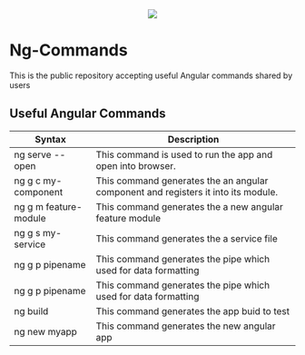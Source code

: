 
<div align="center" href="https://angular.io/" target="_blank">
<img src="https://angular.io/assets/images/logos/angular/logo-nav@2x.png">
</div>

# Ng-Commands
This is the public repository accepting useful Angular commands shared by users

## Useful Angular Commands
| Syntax | Description |
| --- | ----------- |
| ng serve --open | This command is used to run the app and open into browser. |
| ng g c my-component | This command generates the an angular component and registers it into its module. |
| ng g m feature-module | This command generates the a new angular feature module |
| ng g s my-service | This command generates the a service file |
| ng g p pipename | This command generates the pipe which used for data formatting |
| ng g p pipename | This command generates the pipe which used for data formatting |
| ng build | This command generates the app buid to test |
| ng new myapp | This command generates the new angular app |

